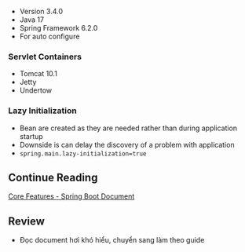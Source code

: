 - Version 3.4.0
- Java 17
- Spring Framework 6.2.0
- For auto configure
### Servlet Containers 
- Tomcat 10.1
- Jetty
- Undertow

### Lazy Initialization
- Bean are created as they are needed rather than during application startup
- Downside is can delay the discovery of a problem with application
- `spring.main.lazy-initialization=true`

## Continue Reading
[Core Features - Spring Boot Document](https://docs.spring.io/spring-boot/reference/features/index.html)

## Review 
- Đọc document hơi khó hiểu, chuyển sang làm theo guide